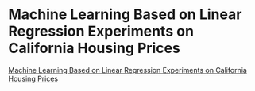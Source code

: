 # Machine Learning Based on Linear Regression Experiments on California Housing Prices
[Machine Learning Based on Linear Regression Experiments on California Housing Prices](https://aiwithcloud.com/2022/09/19/machine_learning_based_on_linear_regression_experiments_on_california_housing_prices/)